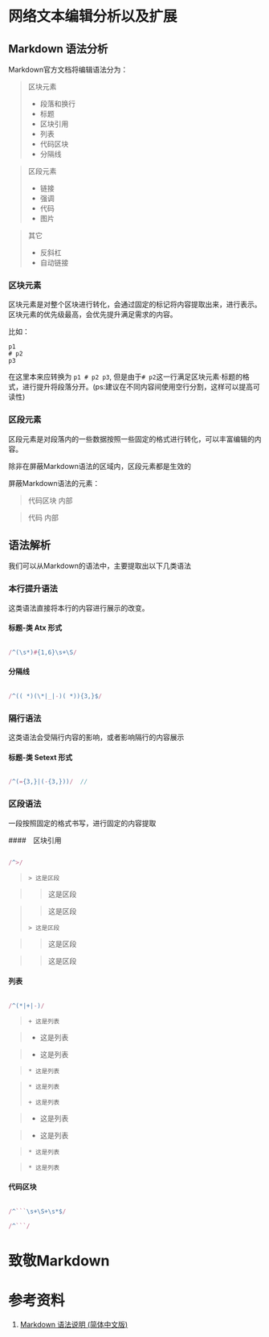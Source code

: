 # 网络文本编辑分析以及扩展

## Markdown 语法分析

Markdown官方文档将编辑语法分为：

> 区块元素
>    + 段落和换行
>    + 标题
>    + 区块引用
>    + 列表
>    + 代码区块
>    + 分隔线

> 区段元素
>    + 链接
>    + 强调
>    + 代码
>    + 图片

> 其它
>    + 反斜杠
>    + 自动链接

### 区块元素

区块元素是对整个区块进行转化，会通过固定的标记将内容提取出来，进行表示。
区块元素的优先级最高，会优先提升满足需求的内容。

比如：

```
p1
# p2
p3
```

在这里本来应转换为 `p1 # p2 p3`,
但是由于`# p2`这一行满足区块元素·标题的格式，进行提升将段落分开。(ps:建议在不同内容间使用空行分割，这样可以提高可读性)

### 区段元素

区段元素是对段落内的一些数据按照一些固定的格式进行转化，可以丰富编辑的内容。

除非在屏蔽Markdown语法的区域内，区段元素都是生效的

屏蔽Markdown语法的元素：

> 代码区块 内部

> 代码    内部


## 语法解析

我们可以从Markdown的语法中，主要提取出以下几类语法

### 本行提升语法

这类语法直接将本行的内容进行展示的改变。

#### 标题-类 Atx 形式

``` javascript

/^(\s*)#{1,6}\s+\S/

```

#### 分隔线

``` javascript

/^(( *)(\*|_|-)( *)){3,}$/

```

### 隔行语法

这类语法会受隔行内容的影响，或者影响隔行的内容展示

#### 标题-类 Setext 形式

``` javascript

/^(={3,}|(-{3,}))/  //

```

### 区段语法

一段按照固定的格式书写，进行固定的内容提取

####　区块引用

``` javascript

/^>/

```
> ```
> > 这是区段

> > 这是区段

> > 这是区段
> ```
> > 这是区段

> > 这是区段

> > 这是区段

#### 列表

``` javascript

/^(*|+|-)/

```

> ```
> + 这是列表

> - 这是列表

> * 这是列表

>     * 这是列表

>     * 这是列表
> ```
> + 这是列表

> - 这是列表

> * 这是列表

>     * 这是列表

>     * 这是列表

#### 代码区块

``` javascript

/^```\s+\S+\s*$/

/^```/

```



# 致敬Markdown

# 参考资料

1. [Markdown 语法说明 (简体中文版)](http://wowubuntu.com/markdown)
